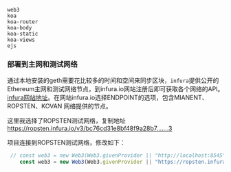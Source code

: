 ```
web3 
koa
koa-router
koa-body
koa-static
koa-views
ejs
```





### 部署到主网和测试网络

通过本地安装的geth需要花比较多的时间和空间来同步区块，`infura`提供公开的 Ethereum主网和测试网络节点，到infura.io网站注册后即可获取各个网络的API。 [infura网站地址](https://infura.io/dashboard)。在网站infura.io选择ENDPOINT的选项，包含MIANENT、ROPSTEN、KOVAN 网络提供的节点。

这里我选择了ROPSTEN测试网络，复制地址 https://ropsten.infura.io/v3/bc76cd31e8bf48f9a28b7.......3

项目连接到ROPSTEN测试网络，修改如下：

```js
 // const web3 = new Web3(Web3.givenProvider || "http://localhost:8545");
    const web3 = new Web3(Web3.givenProvider || "https://ropsten.infura.io/v3/bc76cd31e8bf48f9a28b7.......3");
```

